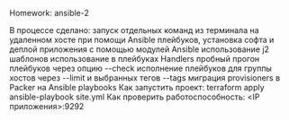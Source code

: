 Homework: ansible-2

В процессе сделано:
запуск отдельных команд из терминала на удаленном хосте при помощи Ansible плейбуков, установка софта и деплой приложения с помощью модулей Ansible
использование j2 шаблонов
использование в плейбуках Handlers
пробный прогон плейбуков через опцию --check
исполнение плейбуков для группы хостов через --limit и выбранных тегов --tags
миграция provisioners в Packer на Ansible playbooks
Как запустить проект:
terraform apply
ansible-playbook site.yml
Как проверить работоспособность:
<IP приложения>:9292
